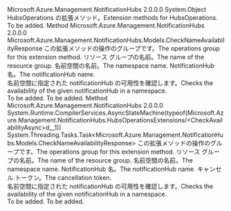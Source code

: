 <Type Name="HubsOperationsExtensions" FullName="Microsoft.Azure.Management.NotificationHubs.HubsOperationsExtensions">
  <TypeSignature Language="C#" Value="public static class HubsOperationsExtensions" />
  <TypeSignature Language="ILAsm" Value=".class public auto ansi abstract sealed beforefieldinit HubsOperationsExtensions extends System.Object" />
  <TypeSignature Language="DocId" Value="T:Microsoft.Azure.Management.NotificationHubs.HubsOperationsExtensions" />
  <TypeSignature Language="VB.NET" Value="Public Module HubsOperationsExtensions" />
  <TypeSignature Language="F#" Value="type HubsOperationsExtensions = class" />
  <AssemblyInfo>
    <AssemblyName>Microsoft.Azure.Management.NotificationHubs</AssemblyName>
    <AssemblyVersion>2.0.0.0</AssemblyVersion>
  </AssemblyInfo>
  <Base>
    <BaseTypeName>System.Object</BaseTypeName>
  </Base>
  <Interfaces />
  <Docs>
    <summary>
            <span data-ttu-id="03222-101">HubsOperations の拡張メソッド。</span><span class="sxs-lookup"><span data-stu-id="03222-101">Extension methods for HubsOperations.</span></span>
            </summary>
    <remarks>To be added.</remarks>
  </Docs>
  <Members>
    <Member MemberName="CheckAvailability">
      <MemberSignature Language="C#" Value="public static Microsoft.Azure.Management.NotificationHubs.Models.CheckNameAvailabilityResponse CheckAvailability (this Microsoft.Azure.Management.NotificationHubs.IHubsOperations operations, string resourceGroupName, string namespaceName, Microsoft.Azure.Management.NotificationHubs.Models.CheckNameAvailabilityRequestParameters parameters);" />
      <MemberSignature Language="ILAsm" Value=".method public static hidebysig class Microsoft.Azure.Management.NotificationHubs.Models.CheckNameAvailabilityResponse CheckAvailability(class Microsoft.Azure.Management.NotificationHubs.IHubsOperations operations, string resourceGroupName, string namespaceName, class Microsoft.Azure.Management.NotificationHubs.Models.CheckNameAvailabilityRequestParameters parameters) cil managed" />
      <MemberSignature Language="DocId" Value="M:Microsoft.Azure.Management.NotificationHubs.HubsOperationsExtensions.CheckAvailability(Microsoft.Azure.Management.NotificationHubs.IHubsOperations,System.String,System.String,Microsoft.Azure.Management.NotificationHubs.Models.CheckNameAvailabilityRequestParameters)" />
      <MemberSignature Language="VB.NET" Value="&lt;Extension()&gt;&#xA;Public Function CheckAvailability (operations As IHubsOperations, resourceGroupName As String, namespaceName As String, parameters As CheckNameAvailabilityRequestParameters) As CheckNameAvailabilityResponse" />
      <MemberSignature Language="F#" Value="static member CheckAvailability : Microsoft.Azure.Management.NotificationHubs.IHubsOperations * string * string * Microsoft.Azure.Management.NotificationHubs.Models.CheckNameAvailabilityRequestParameters -&gt; Microsoft.Azure.Management.NotificationHubs.Models.CheckNameAvailabilityResponse" Usage="Microsoft.Azure.Management.NotificationHubs.HubsOperationsExtensions.CheckAvailability (operations, resourceGroupName, namespaceName, parameters)" />
      <MemberType>Method</MemberType>
      <AssemblyInfo>
        <AssemblyName>Microsoft.Azure.Management.NotificationHubs</AssemblyName>
        <AssemblyVersion>2.0.0.0</AssemblyVersion>
      </AssemblyInfo>
      <ReturnValue>
        <ReturnType>Microsoft.Azure.Management.NotificationHubs.Models.CheckNameAvailabilityResponse</ReturnType>
      </ReturnValue>
      <Parameters>
        <Parameter Name="operations" Type="Microsoft.Azure.Management.NotificationHubs.IHubsOperations" RefType="this" />
        <Parameter Name="resourceGroupName" Type="System.String" />
        <Parameter Name="namespaceName" Type="System.String" />
        <Parameter Name="parameters" Type="Microsoft.Azure.Management.NotificationHubs.Models.CheckNameAvailabilityRequestParameters" />
      </Parameters>
      <Docs>
        <param name="operations">
            <span data-ttu-id="03222-102">この拡張メソッドの操作のグループです。</span><span class="sxs-lookup"><span data-stu-id="03222-102">The operations group for this extension method.</span></span>
            </param>
        <param name="resourceGroupName">
            <span data-ttu-id="03222-103">リソース グループの名前。</span><span class="sxs-lookup"><span data-stu-id="03222-103">The name of the resource group.</span></span>
            </param>
        <param name="namespaceName">
            <span data-ttu-id="03222-104">名前空間の名前。</span><span class="sxs-lookup"><span data-stu-id="03222-104">The namespace name.</span></span>
            </param>
        <param name="parameters">
            <span data-ttu-id="03222-105">NotificationHub 名。</span><span class="sxs-lookup"><span data-stu-id="03222-105">The notificationHub name.</span></span>
            </param>
        <summary>
            <span data-ttu-id="03222-106">名前空間に指定された notificationHub の可用性を確認します。</span><span class="sxs-lookup"><span data-stu-id="03222-106">Checks the availability of the given notificationHub in a namespace.</span></span>
            </summary>
        <returns>To be added.</returns>
        <remarks>To be added.</remarks>
      </Docs>
    </Member>
    <Member MemberName="CheckAvailabilityAsync">
      <MemberSignature Language="C#" Value="public static System.Threading.Tasks.Task&lt;Microsoft.Azure.Management.NotificationHubs.Models.CheckNameAvailabilityResponse&gt; CheckAvailabilityAsync (this Microsoft.Azure.Management.NotificationHubs.IHubsOperations operations, string resourceGroupName, string namespaceName, Microsoft.Azure.Management.NotificationHubs.Models.CheckNameAvailabilityRequestParameters parameters, System.Threading.CancellationToken cancellationToken = null);" />
      <MemberSignature Language="ILAsm" Value=".method public static hidebysig class System.Threading.Tasks.Task`1&lt;class Microsoft.Azure.Management.NotificationHubs.Models.CheckNameAvailabilityResponse&gt; CheckAvailabilityAsync(class Microsoft.Azure.Management.NotificationHubs.IHubsOperations operations, string resourceGroupName, string namespaceName, class Microsoft.Azure.Management.NotificationHubs.Models.CheckNameAvailabilityRequestParameters parameters, valuetype System.Threading.CancellationToken cancellationToken) cil managed" />
      <MemberSignature Language="DocId" Value="M:Microsoft.Azure.Management.NotificationHubs.HubsOperationsExtensions.CheckAvailabilityAsync(Microsoft.Azure.Management.NotificationHubs.IHubsOperations,System.String,System.String,Microsoft.Azure.Management.NotificationHubs.Models.CheckNameAvailabilityRequestParameters,System.Threading.CancellationToken)" />
      <MemberSignature Language="F#" Value="static member CheckAvailabilityAsync : Microsoft.Azure.Management.NotificationHubs.IHubsOperations * string * string * Microsoft.Azure.Management.NotificationHubs.Models.CheckNameAvailabilityRequestParameters * System.Threading.CancellationToken -&gt; System.Threading.Tasks.Task&lt;Microsoft.Azure.Management.NotificationHubs.Models.CheckNameAvailabilityResponse&gt;" Usage="Microsoft.Azure.Management.NotificationHubs.HubsOperationsExtensions.CheckAvailabilityAsync (operations, resourceGroupName, namespaceName, parameters, cancellationToken)" />
      <MemberType>Method</MemberType>
      <AssemblyInfo>
        <AssemblyName>Microsoft.Azure.Management.NotificationHubs</AssemblyName>
        <AssemblyVersion>2.0.0.0</AssemblyVersion>
      </AssemblyInfo>
      <Attributes>
        <Attribute>
          <AttributeName>System.Runtime.CompilerServices.AsyncStateMachine(typeof(Microsoft.Azure.Management.NotificationHubs.HubsOperationsExtensions/&lt;CheckAvailabilityAsync&gt;d__1))</AttributeName>
        </Attribute>
      </Attributes>
      <ReturnValue>
        <ReturnType>System.Threading.Tasks.Task&lt;Microsoft.Azure.Management.NotificationHubs.Models.CheckNameAvailabilityResponse&gt;</ReturnType>
      </ReturnValue>
      <Parameters>
        <Parameter Name="operations" Type="Microsoft.Azure.Management.NotificationHubs.IHubsOperations" RefType="this" />
        <Parameter Name="resourceGroupName" Type="System.String" />
        <Parameter Name="namespaceName" Type="System.String" />
        <Parameter Name="parameters" Type="Microsoft.Azure.Management.NotificationHubs.Models.CheckNameAvailabilityRequestParameters" />
        <Parameter Name="cancellationToken" Type="System.Threading.CancellationToken" />
      </Parameters>
      <Docs>
        <param name="operations">
            <span data-ttu-id="03222-107">この拡張メソッドの操作のグループです。</span><span class="sxs-lookup"><span data-stu-id="03222-107">The operations group for this extension method.</span></span>
            </param>
        <param name="resourceGroupName">
            <span data-ttu-id="03222-108">リソース グループの名前。</span><span class="sxs-lookup"><span data-stu-id="03222-108">The name of the resource group.</span></span>
            </param>
        <param name="namespaceName">
            <span data-ttu-id="03222-109">名前空間の名前。</span><span class="sxs-lookup"><span data-stu-id="03222-109">The namespace name.</span></span>
            </param>
        <param name="parameters">
            <span data-ttu-id="03222-110">NotificationHub 名。</span><span class="sxs-lookup"><span data-stu-id="03222-110">The notificationHub name.</span></span>
            </param>
        <param name="cancellationToken">
            <span data-ttu-id="03222-111">キャンセル トークン。</span><span class="sxs-lookup"><span data-stu-id="03222-111">The cancellation token.</span></span>
            </param>
        <summary>
            <span data-ttu-id="03222-112">名前空間に指定された notificationHub の可用性を確認します。</span><span class="sxs-lookup"><span data-stu-id="03222-112">Checks the availability of the given notificationHub in a namespace.</span></span>
            </summary>
        <returns>To be added.</returns>
        <remarks>To be added.</remarks>
      </Docs>
    </Member>
  </Members>
</Type>